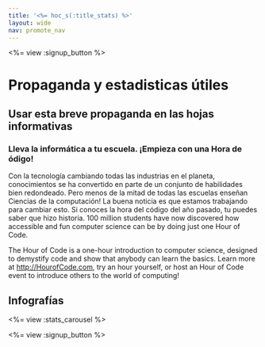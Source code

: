 ```yaml
---
title: '<%= hoc_s(:title_stats) %>'
layout: wide
nav: promote_nav
---
```



<a id="blurb"></a>

<%= view :signup_button %>

# Propaganda y estadisticas útiles

## Usar esta breve propaganda en las hojas informativas

### Lleva la informática a tu escuela. ¡Empieza con una Hora de ódigo!

Con la tecnología cambiando todas las industrias en el planeta, conocimientos se ha convertido en parte de un conjunto de habilidades bien redondeado. Pero menos de la mitad de todas las escuelas enseñan Ciencias de la computación! La buena noticia es que estamos trabajando para cambiar esto. Si conoces la hora del código del año pasado, tu puedes saber que hizo historia. 100 million students have now discovered how accessible and fun computer science can be by doing just one Hour of Code.

The Hour of Code is a one-hour introduction to computer science, designed to demystify code and show that anybody can learn the basics. Learn more at <http://HourofCode.com>, try an hour yourself, or host an Hour of Code event to introduce others to the world of computing!

<a id="infographics"></a>

## Infografías

<%= view :stats_carousel %>

<%= view :signup_button %>